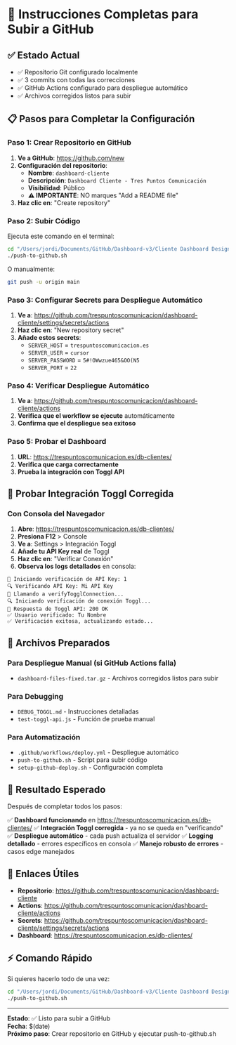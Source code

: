 # 🚀 Instrucciones Completas para Subir a GitHub

## ✅ **Estado Actual**
- ✅ Repositorio Git configurado localmente
- ✅ 3 commits con todas las correcciones
- ✅ GitHub Actions configurado para despliegue automático
- ✅ Archivos corregidos listos para subir

## 📋 **Pasos para Completar la Configuración**

### **Paso 1: Crear Repositorio en GitHub**

1. **Ve a GitHub**: https://github.com/new
2. **Configuración del repositorio**:
   - **Nombre**: `dashboard-cliente`
   - **Descripción**: `Dashboard Cliente - Tres Puntos Comunicación`
   - **Visibilidad**: Público
   - **⚠️ IMPORTANTE**: NO marques "Add a README file"
3. **Haz clic en**: "Create repository"

### **Paso 2: Subir Código**

Ejecuta este comando en el terminal:
```bash
cd "/Users/jordi/Documents/GitHub/Dashboard-v3/Cliente Dashboard Design"
./push-to-github.sh
```

O manualmente:
```bash
git push -u origin main
```

### **Paso 3: Configurar Secrets para Despliegue Automático**

1. **Ve a**: https://github.com/trespuntoscomunicacion/dashboard-cliente/settings/secrets/actions
2. **Haz clic en**: "New repository secret"
3. **Añade estos secrets**:
   - `SERVER_HOST` = `trespuntoscomunicacion.es`
   - `SERVER_USER` = `cursor`
   - `SERVER_PASSWORD` = `5#!OWwzue465&OO(N5`
   - `SERVER_PORT` = `22`

### **Paso 4: Verificar Despliegue Automático**

1. **Ve a**: https://github.com/trespuntoscomunicacion/dashboard-cliente/actions
2. **Verifica que el workflow se ejecute** automáticamente
3. **Confirma que el despliegue sea exitoso**

### **Paso 5: Probar el Dashboard**

1. **URL**: https://trespuntoscomunicacion.es/db-clientes/
2. **Verifica que carga correctamente**
3. **Prueba la integración con Toggl API**

## 🧪 **Probar Integración Toggl Corregida**

### **Con Consola del Navegador**
1. **Abre**: https://trespuntoscomunicacion.es/db-clientes/
2. **Presiona F12** > Console
3. **Ve a**: Settings > Integración Toggl
4. **Añade tu API Key real** de Toggl
5. **Haz clic en**: "Verificar Conexión"
6. **Observa los logs detallados** en consola:

```
🚀 Iniciando verificación de API Key: 1
🔍 Verificando API Key: Mi API Key
📡 Llamando a verifyTogglConnection...
🔍 Iniciando verificación de conexión Toggl...
📡 Respuesta de Toggl API: 200 OK
✅ Usuario verificado: Tu Nombre
✅ Verificación exitosa, actualizando estado...
```

## 🔧 **Archivos Preparados**

### **Para Despliegue Manual** (si GitHub Actions falla)
- `dashboard-files-fixed.tar.gz` - Archivos corregidos listos para subir

### **Para Debugging**
- `DEBUG_TOGGL.md` - Instrucciones detalladas
- `test-toggl-api.js` - Función de prueba manual

### **Para Automatización**
- `.github/workflows/deploy.yml` - Despliegue automático
- `push-to-github.sh` - Script para subir código
- `setup-github-deploy.sh` - Configuración completa

## 🎯 **Resultado Esperado**

Después de completar todos los pasos:

✅ **Dashboard funcionando** en https://trespuntoscomunicacion.es/db-clientes/
✅ **Integración Toggl corregida** - ya no se queda en "verificando"
✅ **Despliegue automático** - cada push actualiza el servidor
✅ **Logging detallado** - errores específicos en consola
✅ **Manejo robusto de errores** - casos edge manejados

## 🔗 **Enlaces Útiles**

- **Repositorio**: https://github.com/trespuntoscomunicacion/dashboard-cliente
- **Actions**: https://github.com/trespuntoscomunicacion/dashboard-cliente/actions
- **Secrets**: https://github.com/trespuntoscomunicacion/dashboard-cliente/settings/secrets/actions
- **Dashboard**: https://trespuntoscomunicacion.es/db-clientes/

## ⚡ **Comando Rápido**

Si quieres hacerlo todo de una vez:
```bash
cd "/Users/jordi/Documents/GitHub/Dashboard-v3/Cliente Dashboard Design"
./push-to-github.sh
```

---
**Estado**: ✅ Listo para subir a GitHub  
**Fecha**: $(date)  
**Próximo paso**: Crear repositorio en GitHub y ejecutar push-to-github.sh
